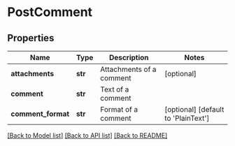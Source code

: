 # PostComment

## Properties
Name | Type | Description | Notes
------------ | ------------- | ------------- | -------------
**attachments** | **str** | Attachments of a comment | [optional] 
**comment** | **str** | Text of a comment | 
**comment_format** | **str** | Format of a comment | [optional] [default to 'PlainText']

[[Back to Model list]](../README.md#documentation-for-models) [[Back to API list]](../README.md#documentation-for-api-endpoints) [[Back to README]](../README.md)

